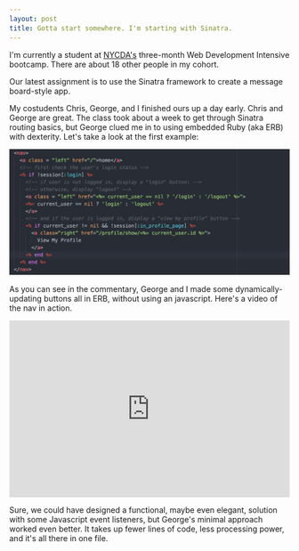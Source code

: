 ```yaml
---
layout: post
title: Gotta start somewhere. I'm starting with Sinatra.
---
```


I'm currently a student at [NYCDA's](http://nycda.com) three-month Web Development Intensive bootcamp. There are about 18 other people in my cohort.

Our latest assignment is to use the Sinatra framework to create a message board-style app.

My costudents Chris, George, and I finished ours up a day early. Chris and George are great. The class took about a week to get through Sinatra routing basics, but George clued me in to using embedded Ruby (aka ERB) with dexterity.
Let's take a look at the first example:

![msg maker nav code](/img/2017-11-21.msg-maker-nav.png "Msg Maker Nav code")

As you can see in the commentary, George and I made some dynamically-updating buttons all in ERB, without using an javascript. Here's a video of the nav in action.

<div style="width:100%;height:0;padding-bottom:63%;position:relative;"><iframe src="https://giphy.com/embed/xUNd9LkX4s4Myu24GQ" width="100%" height="100%" style="position:absolute" frameBorder="0" class="giphy-embed" allowFullScreen></iframe></div>

Sure, we could have designed a functional, maybe even elegant, solution with some Javascript event listeners, but George's minimal approach worked even better. It takes up fewer lines of code, less processing power, and it's all there in one file.
